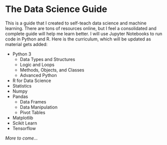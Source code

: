 # The Data Science Guide

This is a guide that I created to self-teach data science and machine learning. There are tons of resources online, but I feel a consolidated and complete guide will help me learn better. I will use Jupyter Notebooks to run code in Python and R. Here is the curriculum, which will be updated as material gets added:

* Python 3
  - Data Types and Structures
  - Logic and Loops
  - Methods, Objects, and Classes
  - Advanced Python
* R for Data Science
* Statistics
* Numpy
* Pandas
  - Data Frames
  - Data Manipulation
  - Pivot Tables
* Matplotlib
* Scikit Learn
* Tensorflow

*More to come...*
